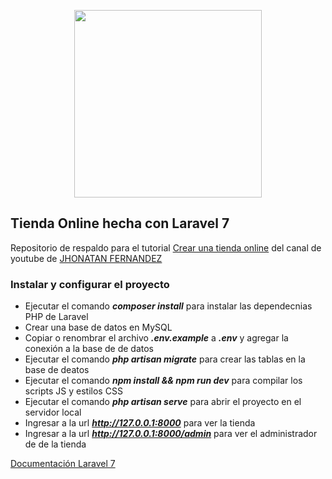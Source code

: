 <p align="center"><img src="https://res.cloudinary.com/dtfbvvkyp/image/upload/v1566331377/laravel-logolockup-cmyk-red.svg" width="300"></p>

## Tienda Online hecha con Laravel 7

Repositorio de respaldo para el tutorial [Crear una tienda online](https://www.youtube.com/playlist?list=PLtg6DxcGyHSu1udtxA3rHtDx4dkSwgIlv) del canal de youtube de [JHONATAN FERNANDEZ](https://www.youtube.com/channel/UCFg6Q1_RkC1IoxzY-OHDb_Q)

### Instalar y configurar el proyecto

- Ejecutar el comando **_composer install_** para instalar las dependecnias PHP de Laravel
- Crear una base de datos en MySQL
- Copiar o renombrar el archivo **_.env.example_** a **_.env_** y agregar la conexión a la base de de datos
- Ejecutar el comando **_php artisan migrate_** para crear las tablas en la base de deatos
- Ejecutar el comando **_npm install && npm run dev_** para compilar los scripts JS y estilos CSS
- Ejecutar el comando **_php artisan serve_** para abrir el proyecto en el servidor local
- Ingresar a la url **_http://127.0.0.1:8000_** para ver la tienda
- Ingresar a la url **_http://127.0.0.1:8000/admin_** para ver el administrador de de la tienda

[Documentación Laravel 7](https://laravel.com/docs)
